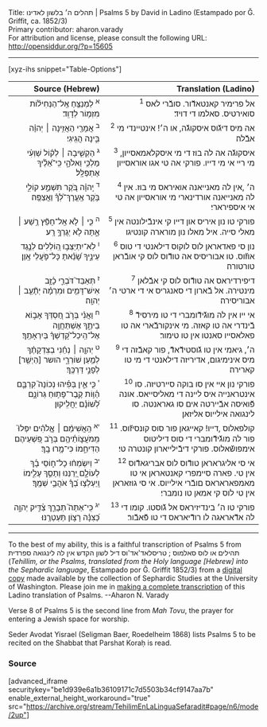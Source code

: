 <html>
<head></head>
<body>
Title: תהלים ה׳ בלשון לאדינו | Psalms 5 by David in Ladino (Estampado por Ǧ. Griffit, ca. 1852/3)<br />
Primary contributor: aharon.varady<br />
For attribution and license, please consult the following URL: <a href="http://opensiddur.org/?p=15605">http://opensiddur.org/?p=15605</a>
<p />
<hr />

[xyz-ihs snippet="Table-Options"]<table style="margin-left: auto; margin-right: auto;" class="draggable">
<thead><tr><th id="x" style="text-align: right;">Source (Hebrew)</th><th style="text-align: right;">Translation (Ladino)</th></tr></thead>
<tbody>
<tr><td style="vertical-align:top;">
<div class="liturgy" lang="he" style="text-align: right;">
<sup>א</sup>&nbsp;לַמְנַצֵּ֥חַ 
אֶֽל־הַנְּחִיל֗וֹת 
מִזְמ֥וֹר לְדָוִֽד׃
</span></div></td>

<td style="vertical-align:top;">
<div class="ladino" lang="lad" style="text-align: right;">
<sup>1</sup>&nbsp;אל פרימיר קאנטאדﬞור. 
סובﬞרי לאס סואירטיס. 
סאלמו די דויד׃
</span></div></td></tr>


<tr><td style="vertical-align:top;">
<div class="liturgy" lang="he" style="text-align: right;">
<sup>ב</sup>&nbsp;אֲמָרַ֖י הַאֲזִ֥ינָה ׀ יְהוָ֗ה 
בִּ֣ינָה הֲגִֽיגִי׃
</span></div></td>

<td style="vertical-align:top;">
<div class="ladino" lang="lad" style="text-align: right;">
<sup>2</sup>&nbsp;אה מיס דיגﬞוס איסקוגﬞה, או ה׳! 
אינטיינדי מי אבﬞלה׃
</span></div></td></tr>


<tr><td style="vertical-align:top;">
<div class="liturgy" lang="he" style="text-align: right;">
<sup>ג</sup>&nbsp;הַקְשִׁ֤יבָה ׀ לְק֬וֹל שַׁוְעִ֗י 
מַלְכִּ֥י וֵאלֹהָ֑י 
כִּֽי־אֵ֝לֶ֗יךָ אֶתְפַּלָּֽל׃
</span></div></td>

<td style="vertical-align:top;">
<div class="ladino" lang="lad" style="text-align: right;">
<sup>3</sup>&nbsp;איסקוגﬞה אה לה בוז די מי איסקלאמאסייון, 
מי ריי אי מי דייו. 
פורקי אה טי אגו אוראסייון׃
</span></div></td></tr>


<tr><td style="vertical-align:top;">
<div class="liturgy" lang="he" style="text-align: right;">
<sup>ד</sup>&nbsp;יְֽהוָ֗ה בֹּ֭קֶר תִּשְׁמַ֣ע קוֹלִ֑י 
בֹּ֥קֶר אֶֽעֱרָךְ־לְ֝ךָ֗ וַאֲצַפֶּֽה׃
</span></div></td>

<td style="vertical-align:top;">
<div class="ladino" lang="lad" style="text-align: right;">
<sup>4</sup>&nbsp;ה׳ ,אין לה מאנייאנה אואיראס מי בוז. 
אין לה מאנייאנה אורדינארי מי אוראסייון אה טי אי איספירארי׃
</span></div></td></tr>


<tr><td style="vertical-align:top;">
<div class="liturgy" lang="he" style="text-align: right;">
<sup>ה</sup>&nbsp;כִּ֤י ׀ לֹ֤א אֵֽל־חָפֵ֘ץ רֶ֥שַׁע ׀ אָ֑תָּה 
לֹ֖א יְגֻרְךָ֣ רָֽע׃
</span></div></td>

<td style="vertical-align:top;">
<div class="ladino" lang="lad" style="text-align: right;">
<sup>5</sup>&nbsp;פורקי טו נון איריס און דייו קי אינבﬞילונטה אין מאלי סייה. 
איל מאלו נון מורארה קונטיגו׃
</span></div></td></tr>


<tr><td style="vertical-align:top;">
<div class="liturgy" lang="he" style="text-align: right;">
<sup>ו</sup>&nbsp;לֹֽא־יִתְיַצְּב֣וּ הֽ֭וֹלְלִים לְנֶ֣גֶד עֵינֶ֑יךָ 
שָׂ֝נֵ֗אתָ כָּל־פֹּ֥עֲלֵי אָֽוֶן׃
</span></div></td>

<td style="vertical-align:top;">
<div class="ladino" lang="lad" style="text-align: right;">
<sup>6</sup>&nbsp;נון סי פאדאראן לוס לוקוס דילאנטי די טוס אוזﬞוס. 
טו אבוריסיס אה טודﬞוס לוס קי אובﬞראן טורטורה׃
</span></div></td></tr>


<tr><td style="vertical-align:top;">
<div class="liturgy" lang="he" style="text-align: right;">
<sup>ז</sup>&nbsp;תְּאַבֵּד֮ דֹּבְרֵ֪י 
כָ֫זָ֥ב אִישׁ־דָּמִ֥ים וּמִרְמָ֗ה יְתָ֘עֵ֥ב ׀ יְהוָֽה׃
</span></div></td>

<td style="vertical-align:top;">
<div class="ladino" lang="lad" style="text-align: right;">
<sup>7</sup>&nbsp;דיפירדיראס אה טודﬞוס לוס קי אבﬞלאן מינטירה. 
אל בﬞארון די סאנגריס אי די ארטי ה׳ אבוריסירה׃
</span></div></td></tr>


<tr><td style="vertical-align:top;">
<div class="liturgy" lang="he" style="text-align: right;">
<sup>ח</sup>&nbsp;וַאֲנִ֗י בְּרֹ֣ב חַ֭סְדְּךָ אָב֣וֹא בֵיתֶ֑ךָ 
אֶשְׁתַּחֲוֶ֥ה אֶל־הֵֽיכַל־קָ֝דְשְׁךָ֗ בְּיִרְאָתֶֽךָ׃
</span></div></td>

<td style="vertical-align:top;">
<div class="ladino" lang="lad" style="text-align: right;">
<sup>8</sup>&nbsp;אי ייו אין לה מוגﬞידﬞומברי די טו מירסידﬞ בﬞינדרי אה טו קאזה. 
מי אינקורבﬞארי אה טו פאלאסייו סאנטו אין טו טימור׃
</span></div></td></tr>


<tr><td style="vertical-align:top;">
<div class="liturgy" lang="he" style="text-align: right;">
<sup>ט</sup>&nbsp;יְהוָ֤ה ׀ נְחֵ֬נִי בְצִדְקָתֶ֗ךָ 
לְמַ֥עַן שׁוֹרְרָ֑י 
הושר [הַיְשַׁ֖ר] לְפָנַ֣י דַּרְכֶּֽךָ׃
</span></div></td>

<td style="vertical-align:top;">
<div class="ladino" lang="lad" style="text-align: right;">
<sup>9</sup>&nbsp;ה׳, גיאמי אין טו גﬞוסטידﬞאדﬞ, 
פור קאבﬞזה די מיס אינימיגום, 
אדיריזה דילאנטי די מי טו קארירה׃
</span></div></td></tr>


<tr><td style="vertical-align:top;">
<div class="liturgy" lang="he" style="text-align: right;">
<sup>י</sup>&nbsp;כִּ֤י אֵ֪ין בְּפִ֡יהוּ 
נְכוֹנָה֮ קִרְבָּ֪ם 
הַ֫וּ֥וֹת קֶֽבֶר־פָּת֥וּחַ גְּרוֹנָ֑ם 
לְ֝שׁוֹנָ֗ם יַחֲלִֽיקוּן׃
</span></div></td>

<td style="vertical-align:top;">
<div class="ladino" lang="lad" style="text-align: right;">
<sup>10</sup>&nbsp;פורקי נון איי אין סו בוקה סיירטיזה. 
סו אינטראנייה איס ליינה די מאליסייאס. 
אונה פﬞואיסה אבﬞיירטה אים סו גאראנטה. 
סו לינגואה אילייוס אליזאן׃
</span></div></td></tr>


<tr><td style="vertical-align:top;">
<div class="liturgy" lang="he" style="text-align: right;">
<sup>יא</sup>&nbsp;הַֽאֲשִׁימֵ֨ם ׀ אֱ&#x200d;ֽלֹהִ֗ים 
יִפְּלוּ֮ מִֽמֹּעֲצ֪וֹתֵ֫יהֶ֥ם 
בְּרֹ֣ב פִּ֭שְׁעֵיהֶם הַדִּיחֵ֑מוֹ 
כִּי־מָ֥רוּ בָֽךְ׃
</span></div></td>

<td style="vertical-align:top;">
<div class="ladino" lang="lad" style="text-align: right;">
<sup>11</sup>&nbsp;קולפאלוס ,דייו! 
קאייגאן פור סוס קונסיזﬞוס. 
פור לה מוגﬞידﬞומברי די סוס דיליטוס אימפושﬞאלוס. 
פורקי דיבﬞילייארון קונטרה טי׃
</span></div></td></tr>


<tr><td style="vertical-align:top;">
<div class="liturgy" lang="he" style="text-align: right;">
<sup>יב</sup>&nbsp;וְיִשְׂמְח֨וּ כָל־ח֪וֹסֵי 
בָ֡ךְ לְעוֹלָ֣ם יְ֭רַנֵּנוּ וְתָסֵ֣ךְ עָלֵ֑ימוֹ 
וְֽיַעְלְצ֥וּ בְ֝ךָ֗ אֹהֲבֵ֥י שְׁמֶֽךָ׃
</span></div></td>

<td style="vertical-align:top;">
<div class="ladino" lang="lad" style="text-align: right;">
<sup>12</sup>&nbsp;אי סי אליגראראן טודﬞוס לוס אבריגאדﬞוס אין טי. 
פארה סיימפרי קאנטאראן אי טו מאמפאראראס םובﬞרי אילייוס. 
אי סי גוזאראן אין טי לוס קי אמאן טו נומברי׃
</span></div></td></tr>


<tr><td style="vertical-align:top;">
<div class="liturgy" lang="he" style="text-align: right;">
<sup>יג</sup>&nbsp;כִּֽי־אַתָּה֮ תְּבָרֵ֪ךְ צַ֫דִּ֥יק יְהוָ֑ה 
כַּ֝צִּנָּ֗ה רָצ֥וֹן תַּעְטְרֶֽנּוּ׃
</span></div></td>

<td style="vertical-align:top;">
<div class="ladino" lang="lad" style="text-align: right;">
<sup>13</sup>&nbsp;פורקי טו ה׳ בינדיזיראס אל גﬞוסטו. 
קומו די לה אדﬞאראגה לו רודﬞיאראס די טו פﬞאבﬞור׃
 </span></div></td>
</tr>
</tbody></table>

<hr />

To the best of my ability, this is a faithful transcription of Psalms 5 from תהילים או לוס סאלמוס ; טריסלאד'אד'וס דיל לשון הקדש אין לה לינגואה ספרדית (<em>Tehillim, or the Psalms, translated from the Holy language [Hebrew] into the Sephardic language</em>, Estampado por Ǧ. Griffit 1852/3) from a <a href="http://digitalcollections.lib.washington.edu/cdm/compoundobject/collection/p16786coll3/id/2453/rec/5">digital copy</a> made available by the collection of Sephardic Studies at the University of Washington. Please join me in <a href="https://he.wikisource.org/wiki/%D7%9E%D7%A4%D7%AA%D7%97:Tehilim,_o_los_Salmos,_trezladados_del_leshon_ha-%E1%B8%B3odesh_en_la_lingua_Sefaradit.pdf">making a complete transcription</a> of this Ladino translation of Psalms. --Aharon N. Varady

Verse 8 of Psalms 5 is the second line from <em>Mah Tovu</em>, the prayer for entering a Jewish space for worship.

Seder Avodat Yisrael (Seligman Baer, Roedelheim 1868) lists Psalms 5 to be recited on the Shabbat that Parshat Koraḥ is read.

<h3>Source</h3>

[advanced_iframe securitykey="be1d939e6a1b36109171c7d5503b34cf9147aa7b" enable_external_height_workaround="true" src="https://archive.org/stream/TehilimEnLaLinguaSefaradit#page/n6/mode/2up"]

</body>
</html>